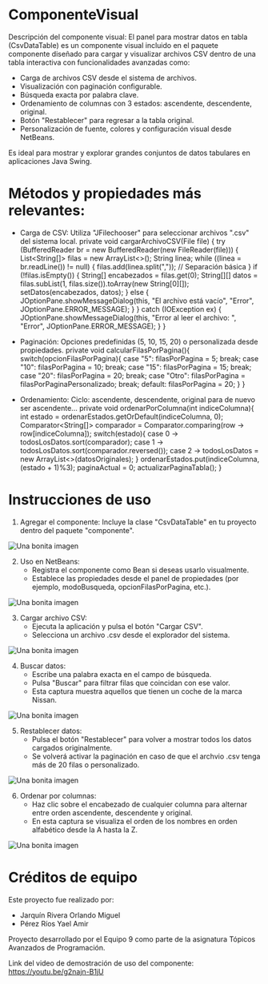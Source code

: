 # ComponenteVisual

Descripción del componente visual:
El panel para mostrar datos en tabla (CsvDataTable) es un componente visual incluido en el paquete componente diseñado para cargar y visualizar archivos CSV dentro de una tabla interactiva con funcionalidades avanzadas como:
-  Carga de archivos CSV desde el sistema de archivos.
-  Visualización con paginación configurable.
-  Búsqueda exacta por palabra clave.
-  Ordenamiento de columnas con 3 estados: ascendente, descendente, original.
-  Botón "Restablecer" para regresar a la tabla original.
-  Personalización de fuente, colores y configuración visual desde NetBeans.

Es ideal para mostrar y explorar grandes conjuntos de datos tabulares en aplicaciones Java Swing.

# Métodos y propiedades más relevantes:

- Carga de CSV: Utiliza "JFilechooser" para seleccionar archivos ".csv" del sistema local.
private void cargarArchivoCSV(File file) {
        try (BufferedReader br = new BufferedReader(new FileReader(file))) {
            List<String[]> filas = new ArrayList<>();
            String linea;
            while ((linea = br.readLine()) != null) {
                filas.add(linea.split(",")); // Separación básica
            }
            if (!filas.isEmpty()) {
                String[] encabezados = filas.get(0);
                String[][] datos = filas.subList(1, filas.size()).toArray(new String[0][]);
                setDatos(encabezados, datos);
            } else {
                JOptionPane.showMessageDialog(this, "El archivo está vacío", "Error", JOptionPane.ERROR_MESSAGE);
            }
        } catch (IOException ex) {
            JOptionPane.showMessageDialog(this, "Error al leer el archivo: ", "Error", JOptionPane.ERROR_MESSAGE);
        }
    }

- Paginación: Opciones predefinidas (5, 10, 15, 20) o personalizada desde propiedades. 
private void calcularFilasPorPagina(){
        switch(opcionFilasPorPagina){
            case "5": filasPorPagina = 5; break;
            case "10": filasPorPagina = 10; break;
            case "15": filasPorPagina = 15; break;
            case "20": filasPorPagina = 20; break;
            case "Otro": filasPorPagina = filasPorPaginaPersonalizado; break;
            default: filasPorPagina = 20;
        }
    }

- Ordenamiento: Ciclo: ascendente, descendente, original para de nuevo ser ascendente... 
private void ordenarPorColumna(int indiceColumna){
        int estado = ordenarEstados.getOrDefault(indiceColumna, 0);
        Comparator<String[]> comparador = Comparator.comparing(row -> row[indiceColumna]);
        switch(estado){
            case 0 -> todosLosDatos.sort(comparador);
            case 1 -> todosLosDatos.sort(comparador.reversed());
            case 2 -> todosLosDatos = new ArrayList<>(datosOriginales);
        }
        ordenarEstados.put(indiceColumna, (estado + 1)%3);
        paginaActual = 0;
        actualizarPaginaTabla();
    }

# Instrucciones de uso
1. Agregar el componente: Incluye la clase "CsvDataTable" en tu proyecto dentro del paquete "componente".

![Una bonita imagen](Instruccion1.png)

2. Uso en NetBeans:
   - Registra el componente como Bean si deseas usarlo visualmente.
   - Establece las propiedades desde el panel de propiedades (por ejemplo, modoBusqueda, opcionFilasPorPagina, etc.).

![Una bonita imagen](Instruccion2.png)
     
3. Cargar archivo CSV:
   - Ejecuta la aplicación y pulsa el botón "Cargar CSV".
   - Selecciona un archivo .csv desde el explorador del sistema.

![Una bonita imagen](Instruccion3.png)

4. Buscar datos:
   - Escribe una palabra exacta en el campo de búsqueda.
   - Pulsa "Buscar" para filtrar filas que coincidan con ese valor.
   - Esta captura muestra aquellos que tienen un coche de la marca Nissan.

![Una bonita imagen](Instruccion4.png)

5. Restablecer datos:
   - Pulsa el botón "Restablecer" para volver a mostrar todos los datos cargados originalmente.
   - Se volverá activar la paginación en caso de que el archvio .csv tenga más de 20 filas o personalizado.

![Una bonita imagen](Instruccion5.png)

6. Ordenar por columnas:
   - Haz clic sobre el encabezado de cualquier columna para alternar entre orden ascendente, descendente y original.
   - En esta captura se visualiza el orden de los nombres en orden alfabético desde la A hasta la Z.

![Una bonita imagen](Instruccion6.png)

# Créditos de equipo
Este proyecto fue realizado por:
- Jarquín Rivera Orlando Miguel
- Pérez Ríos Yael Amir

Proyecto desarrollado por el Equipo 9 como parte de la asignatura Tópicos Avanzados de Programación.

Link del video de demostración de uso del componente:
https://youtu.be/g2najn-B1jU
